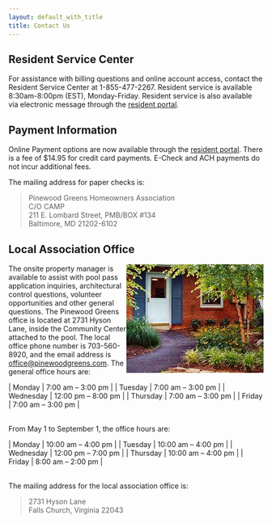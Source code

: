 ```yaml
---
layout: default_with_title
title: Contact Us
---
```


## Resident Service Center

For assistance with billing questions and online account access, contact the Resident Service Center at 1-855-477-2267.  Resident service is available 8:30am-8:00pm (EST), Monday-Friday.  Resident service is also available via electronic message through the [resident portal](http://www.ciranet.com/ResidentPortal). 

## Payment Information

Online Payment options are now available through the [resident portal](http://www.ciranet.com/ResidentPortal).  There is a fee of $14.95 for credit card payments.  E-Check and ACH payments do not incur additional fees.

The mailing address for paper checks is:

>Pinewood Greens Homeowners Association  
>C/O CAMP  
>211 E. Lombard Street, PMB/BOX #134  
>Baltimore, MD 21202-6102


## Local Association Office

<img alt="" longdesc="Office door" src="images/office_door.jpg" style="width: 271px; height: 215px; float: right;" />

The onsite property manager is available to assist with pool pass application inquiries, architectural control questions, volunteer opportunities and other general questions. The Pinewood Greens office is located at 2731 Hyson Lane, inside the Community Center attached to the pool. The local office phone number is 703-560-8920, and the email address is office@pinewoodgreens.com. 
The general office hours are:

| Monday | 7:00 am – 3:00 pm |
| Tuesday | 7:00 am – 3:00 pm |
| Wednesday | 12:00 pm – 8:00 pm |
| Thursday | 7:00 am – 3:00 pm |
| Friday | 7:00 am – 3:00 pm |

<br>From May 1 to September 1, the office hours are:

| Monday | 10:00 am – 4:00 pm |
| Tuesday | 10:00 am – 4:00 pm |
| Wednesday | 12:00 pm – 7:00 pm |
| Thursday | 10:00 am – 4:00 pm |
| Friday | 8:00 am – 2:00 pm |

<br>The mailing address for the local association office is:

>2731 Hyson Lane  
>Falls Church, Virginia 22043  



